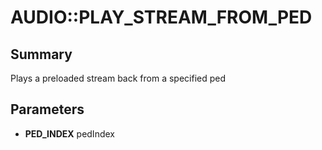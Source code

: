 # AUDIO::PLAY_STREAM_FROM_PED

## Summary
Plays a preloaded stream back from a specified ped

## Parameters
* **PED_INDEX** pedIndex